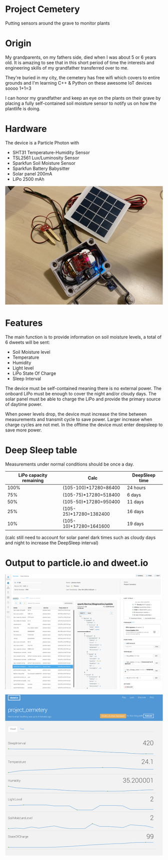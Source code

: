 # Project Cemetery
Putting sensors around the grave to monitor plants

# Origin
My grandparents, on my fathers side, died when I was about 5 or 6 years old. It is amazing to see that in this short period of time the interests and engineering skills of my grandfather transferred over to me.

They're buried in my city, the cemetery has free wifi which covers to entire grounds and I'm learning C++ & Python on these awesome IoT devices soooo 1+1=3

I can honor my grandfather and keep an eye on the plants on their grave by placing a fully self-contained soil moisture sensor to notify us on how the plantlife is doing.

# Hardware
The device is a Particle Photon with
- SHT31 Temperature-Humidity Sensor
- TSL2561 Lux/Luminosity Sensor
- Sparkfun Soil Moisture Sensor
- Sparkfun Battery Babysitter
- Solar panel 200mA
- LiPo 2500 mAh

![the hardware](https://github.com/jinjirosan/project_cemetery/blob/master/images/Project_Cemetary_Hardware.jpeg)

# Features
The main function is to provide information on soil moisture levels, a total of 6 dweets will be sent:
- Soil Moisture level
- Temperature
- Humidity
- Light level
- LiPo State Of Charge
- Sleep Interval

The device must be self-contained meaning there is no external power. The onboard LiPo must be enough to cover the night and/or cloudy days. The solar panel must be able to charge the LiPo and provide the primary source of daytime power.

When power levels drop, the device must increase the time between measurements and transmit cycle to save power. Larger increase when charge cycles are not met.
In the offtime the device must enter deepsleep to save more power.

# Deep Sleep table
Measurements under normal conditions should be once a day.

| LiPo capacity remaining | Calc                   | DeepSleep time  |
|-------------------------|------------------------|-----------------|
| 100%                    | (105-100)*17280=86400  | 24 hours        |
| 75%                     | (105-75)*17280=518400  | 6 days          |
| 50%                     | (105-50)*17280=950400  | 11 days         |
| 25%                     | (105-25)*17280=1382400 | 16 days         |
| 10%                     | (105-10)*17280=1641600 | 19 days         |

(calc still need to account for solar panel dark times such as cloudy days and night to increase the DeepSleep interval)

# Output to particle.io and dweet.io

![particle.io](https://github.com/jinjirosan/project_cemetery/blob/master/images/Project_Cemetary_Particle_Console.png)


![dweet.io](https://github.com/jinjirosan/project_cemetery/blob/master/images/Project_Cemetary_Dweet_IO_output.png)
